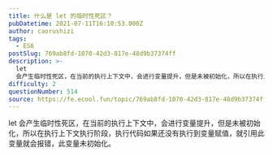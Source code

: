```yaml
---
title: 什么是 let 的临时性死区？
pubDatetime: 2021-07-11T16:10:53.000Z
author: caorushizi
tags:
  - ES6
postSlug: 769ab8fd-1070-42d3-817e-48d9b37374ff
description: >-
  let
  会产生临时性死区，在当前的执行上下文中，会进行变量提升，但是未被初始化，所以在执行上下文执行阶段，执行代码如果还没有执行到变量赋值，就引用此变量就会报错，此变量未初始化。
difficulty: 2
questionNumber: 514
source: https://fe.ecool.fun/topic/769ab8fd-1070-42d3-817e-48d9b37374ff
---
```


let 会产生临时性死区，在当前的执行上下文中，会进行变量提升，但是未被初始化，所以在执行上下文执行阶段，执行代码如果还没有执行到变量赋值，就引用此变量就会报错，此变量未初始化。
